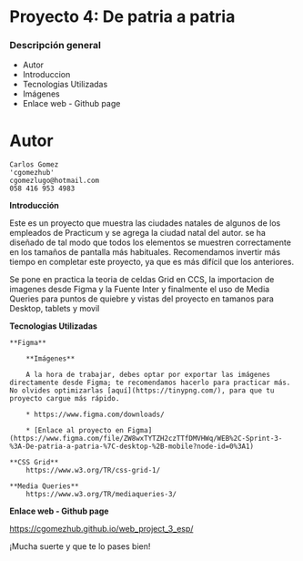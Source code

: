 # Proyecto 4: De patria a patria
### Descripción general   
* Autor
* Introduccion
* Tecnologias Utilizadas
* Imágenes
* Enlace web - Github page

# Autor #

    Carlos Gomez
    'cgomezhub'
    cgomezlugo@hotmail.com
    058 416 953 4983


  
**Introducción**    
  
Este es un proyecto que muestra las ciudades natales de algunos de los empleados de Practicum y se agrega la ciudad natal del autor. se ha diseñado de tal modo que todos los elementos se muestren correctamente en los tamaños de pantalla más habituales. Recomendamos invertir más tiempo en completar este proyecto, ya que es más difícil que los anteriores. 

Se pone en practica la teoria de celdas Grid en CCS, la importacion de imagenes desde Figma y la Fuente Inter y finalmente el uso de Media Queries para puntos de quiebre y vistas del proyecto en tamanos para Desktop, tablets y movil
  
**Tecnologias Utilizadas**

    **Figma**  

        **Imágenes**  
  
        A la hora de trabajar, debes optar por exportar las imágenes directamente desde Figma; te recomendamos hacerlo para practicar más. No olvides optimizarlas [aquí](https://tinypng.com/), para que tu proyecto cargue más rápido.

        * https://www.figma.com/downloads/

        * [Enlace al proyecto en Figma](https://www.figma.com/file/ZW8wxTYTZH2czTTfDMVHWq/WEB%2C-Sprint-3-%3A-De-patria-a-patria-%7C-desktop-%2B-mobile?node-id=0%3A1) 

    **CSS Grid**
        https://www.w3.org/TR/css-grid-1/
    
    **Media Queries**
        https://www.w3.org/TR/mediaqueries-3/

**Enlace web - Github page**

https://cgomezhub.github.io/web_project_3_esp/





  
  
  
¡Mucha suerte y que te lo pases bien! 
